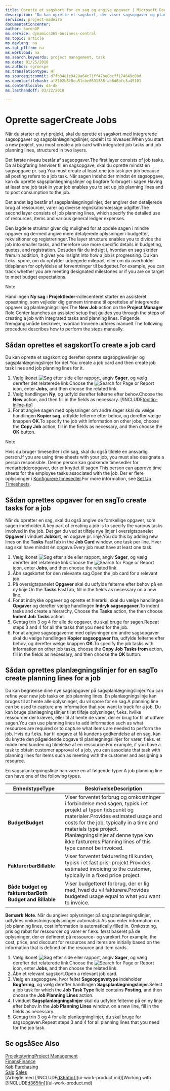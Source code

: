 ```yaml
---
title: Oprette et sagskort for en sag og angive opgaver | Microsoft Docs
description: "Du kan oprette et sagskort, der viser sagsopgaver og planlægningslinjer, så det er nemmere at administrere status og budgetter for et nyt projekt."
services: project-madeira
documentationcenter: 
author: SorenGP
ms.service: dynamics365-business-central
ms.topic: article
ms.devlang: na
ms.tgt_pltfrm: na
ms.workload: na
ms.search.keywords: project management, task
ms.date: 01/25/2018
ms.author: sgroespe
ms.translationtype: HT
ms.sourcegitcommit: d7fb34e1c9428a64c71ff47be8bcff174649c00d
ms.openlocfilehash: af8102b8f8ea51cbe0831388fab6d6bfc3a45101
ms.contentlocale: da-dk
ms.lasthandoff: 03/22/2018

---
```

# <a name="create-jobs"></a><span data-ttu-id="90e2e-103">Oprette sager</span><span class="sxs-lookup"><span data-stu-id="90e2e-103">Create Jobs</span></span>
<span data-ttu-id="90e2e-104">Når du starter et nyt projekt, skal du oprette et sagskort med integrerede sagsopgaver og sagsplanlægningslinjer, opdelt i to niveauer.</span><span class="sxs-lookup"><span data-stu-id="90e2e-104">When you start a new project, you must create a job card with integrated job tasks and job planning lines, structured in two layers.</span></span>  

<span data-ttu-id="90e2e-105">Det første niveau består af sagsopgaver.</span><span class="sxs-lookup"><span data-stu-id="90e2e-105">The first layer consists of job tasks.</span></span> <span data-ttu-id="90e2e-106">Da al bogføring henviser til en sagsopgave, skal du oprette mindst én sagsopgave pr. sag.</span><span class="sxs-lookup"><span data-stu-id="90e2e-106">You must create at least one job task per job because all posting refers to a job task.</span></span> <span data-ttu-id="90e2e-107">Når sagen indeholder mindst én sagsopgave, kan du oprette sagsplanlægningslinjer og bogføre forbruget i sagen.</span><span class="sxs-lookup"><span data-stu-id="90e2e-107">Having at least one job task in your job enables you to set up job planning lines and to post consumption to the job.</span></span>

<span data-ttu-id="90e2e-108">Det andet lag består af sagsplanlægningslinjer, der angiver den detaljerede brug af ressourcer, varer og diverse regnskabsmæssige udgifter.</span><span class="sxs-lookup"><span data-stu-id="90e2e-108">The second layer consists of job planning lines, which specify the detailed use of resources, items and various general ledger expenses.</span></span>

<span data-ttu-id="90e2e-109">Den lagdelte struktur giver dig mulighed for at opdele sagen i mindre opgaver og dermed angive mere detaljerede oplysninger i budgetter, rekvisitioner og registreringer.</span><span class="sxs-lookup"><span data-stu-id="90e2e-109">The layer structure enables you to divide the job into smaller tasks, and therefore use more specific details in budgeting, quotes, and registration.</span></span> <span data-ttu-id="90e2e-110">Desuden får du indsigt i, hvordan en sag skrider frem.</span><span class="sxs-lookup"><span data-stu-id="90e2e-110">In addition, it gives you insight into how a job is progressing.</span></span> <span data-ttu-id="90e2e-111">Du kan f.eks. spore, om du opfylder udpegede milepæl, eller om du overholder tidsplanen for opfyldelse af forventninger til budgettet.</span><span class="sxs-lookup"><span data-stu-id="90e2e-111">For example, you can track whether you are meeting designated milestones or if you are on target to meet budget expectations.</span></span>

> [!NOTE]  
>   <span data-ttu-id="90e2e-112">Handlingen **Ny sag** i **Projektleder**-rollecenteret starter en assisteret opsætning, som vejleder dig gennem trinnene til oprettelse af integrerede opgaver og planlægningslinjer.</span><span class="sxs-lookup"><span data-stu-id="90e2e-112">The **New Job** action on the **Project Manager** Role Center launches an assisted setup that guides you through the steps of creating a job with integrated tasks and planning lines.</span></span> <span data-ttu-id="90e2e-113">Følgende fremgangsmåde beskriver, hvordan trinnene udføres manuelt.</span><span class="sxs-lookup"><span data-stu-id="90e2e-113">The following procedure describes how to perform the steps manually.</span></span>

## <a name="to-create-a-job-card"></a><span data-ttu-id="90e2e-114">Sådan oprettes et sagskort</span><span class="sxs-lookup"><span data-stu-id="90e2e-114">To create a job card</span></span>
<span data-ttu-id="90e2e-115">Du kan oprette et sagskort og derefter oprette sagsopgavelinjer og sagsplanlægningslinjer for det.</span><span class="sxs-lookup"><span data-stu-id="90e2e-115">You create a job card and then create job task lines and job planning lines for it.</span></span>

1. <span data-ttu-id="90e2e-116">Vælg ikonet ![Søg efter side eller rapport](media/ui-search/search_small.png "Ikonet Søg efter side eller rapport"), angiv **Sager**, og vælg derefter det relaterede link.</span><span class="sxs-lookup"><span data-stu-id="90e2e-116">Choose the ![Search for Page or Report](media/ui-search/search_small.png "Search for Page or Report icon") icon, enter **Jobs**, and then choose the related link.</span></span>  
2. <span data-ttu-id="90e2e-117">Vælg handlingen **Ny**, og udfyld derefter felterne efter behov.</span><span class="sxs-lookup"><span data-stu-id="90e2e-117">Choose the **New** action, and then fill in the fields as necessary.</span></span> [!INCLUDE[tooltip-inline-tip](includes/tooltip-inline-tip_md.md)]
3. <span data-ttu-id="90e2e-118">For at angive sagen med oplysninger om andre sager skal du vælge handlingen **Kopier sag**, udfylde felterne efter behov, og derefter vælge knappen **OK**.</span><span class="sxs-lookup"><span data-stu-id="90e2e-118">To specify the job with information on other jobs, choose the **Copy Job** action, fill in the fields as necessary, and then choose the **OK** button.</span></span>

> [!NOTE]  
>   <span data-ttu-id="90e2e-119">Hvis du bruger timesedler i din sag, skal du også tildele en ansvarlig person.</span><span class="sxs-lookup"><span data-stu-id="90e2e-119">If you are using time sheets with your job, you must also designate a person responsible.</span></span> <span data-ttu-id="90e2e-120">Denne person kan godkende timesedler for medarbejderopgaver, der er knyttet til sagen.</span><span class="sxs-lookup"><span data-stu-id="90e2e-120">This person can approve time sheets for the employee tasks associated with the job.</span></span> <span data-ttu-id="90e2e-121">Der er flere oplysninger i [Konfigurere timesedler](projects-how-setup-time-sheets.md).</span><span class="sxs-lookup"><span data-stu-id="90e2e-121">For more information, see [Set Up Timesheets](projects-how-setup-time-sheets.md).</span></span>

## <a name="to-create-tasks-for-a-job"></a><span data-ttu-id="90e2e-122">Sådan oprettes opgaver for en sag</span><span class="sxs-lookup"><span data-stu-id="90e2e-122">To create tasks for a job</span></span>
<span data-ttu-id="90e2e-123">Når du opretter en sag, skal du også angive de forskellige opgaver, som sagen indeholder.</span><span class="sxs-lookup"><span data-stu-id="90e2e-123">A key part of creating a job is to specify the various tasks involved in the job.</span></span> <span data-ttu-id="90e2e-124">Det gør du ved at tilføje nye linjer i oversigtspanelet **Opgaver** i vinduet **Jobkort**, en opgave pr. linje.</span><span class="sxs-lookup"><span data-stu-id="90e2e-124">You do this by adding new lines on the **Tasks** FastTab in the **Job Card** window, one task per line.</span></span> <span data-ttu-id="90e2e-125">Hver sag skal have mindst én opgave.</span><span class="sxs-lookup"><span data-stu-id="90e2e-125">Every job must have at least one task.</span></span>

1. <span data-ttu-id="90e2e-126">Vælg ikonet ![Søg efter side eller rapport](media/ui-search/search_small.png "Ikonet Søg efter side eller rapport"), angiv **Sager**, og vælg derefter det relaterede link.</span><span class="sxs-lookup"><span data-stu-id="90e2e-126">Choose the ![Search for Page or Report](media/ui-search/search_small.png "Search for Page or Report icon") icon, enter **Jobs**, and then choose the related link.</span></span>
2. <span data-ttu-id="90e2e-127">Åbn sagskortet for den relevante sag.</span><span class="sxs-lookup"><span data-stu-id="90e2e-127">Open the job card for a relevant job.</span></span>
3. <span data-ttu-id="90e2e-128">På oversigtspanelet **Opgaver** skal du udfylde felterne efter behov på en ny linje.</span><span class="sxs-lookup"><span data-stu-id="90e2e-128">On the **Tasks** FastTab, fill in the fields as necessary on a new line.</span></span>
4. <span data-ttu-id="90e2e-129">For at indrykke opgaver og oprette et hierarki, skal du vælge handlingen **Opgaver** og derefter vælge handlingen **Indryk sagsopgaver**.</span><span class="sxs-lookup"><span data-stu-id="90e2e-129">To indent tasks and create a hierarchy, Choose the **Tasks** action, the then choose **Indent Job Tasks** action.</span></span>
5. <span data-ttu-id="90e2e-130">Gentag trin 3 og 4 for alle de opgaver, du skal bruge for sagen.</span><span class="sxs-lookup"><span data-stu-id="90e2e-130">Repeat steps 3 and 4 for all the tasks that you need for the job.</span></span>
6. <span data-ttu-id="90e2e-131">For at angive sagsopgaverne med oplysninger om andre sagsopgaver skal du vælge handlingen **Kopier sagsopgaver fra**, udfylde felterne efter behov, og derefter vælge knappen **OK**.</span><span class="sxs-lookup"><span data-stu-id="90e2e-131">To specify the job tasks with information on other job tasks, choose the **Copy Job Tasks from** action, fill in the fields as necessary, and then choose the **OK** button.</span></span>

## <a name="to-create-planning-lines-for-a-job"></a><span data-ttu-id="90e2e-132">Sådan oprettes planlægningslinjer for en sag</span><span class="sxs-lookup"><span data-stu-id="90e2e-132">To create planning lines for a job</span></span>
<span data-ttu-id="90e2e-133">Du kan begrænse dine nye sagsopgaver på sagsplanlægningslinjer.</span><span class="sxs-lookup"><span data-stu-id="90e2e-133">You can refine your new job tasks on job planning lines.</span></span> <span data-ttu-id="90e2e-134">En planlægningslinje kan bruges til at hente alle oplysninger, du vil spore for en sag.</span><span class="sxs-lookup"><span data-stu-id="90e2e-134">A planning line can be used to capture any information that you want to track for a job.</span></span> <span data-ttu-id="90e2e-135">Du kan bruge planlægningslinjer til at tilføje oplysninger, f.eks. hvilke ressourcer der kræves, eller til at hente de varer, der er brug for til at udføre sagen.</span><span class="sxs-lookup"><span data-stu-id="90e2e-135">You can use planning lines to add information such as what resources are required or to capture what items are needed to perform the job.</span></span> <span data-ttu-id="90e2e-136">Hvis du f.eks. har til opgave at få kundens godkendelse af en sag, kan du knytte den pågældende opgave til planlægningslinjer for varer, f.eks. et møde med kunden og tildelelse af en ressource.</span><span class="sxs-lookup"><span data-stu-id="90e2e-136">For example, if you have a task to obtain customer approval of a job, you can associate that task with planning lines for items such as meeting with the customer and assigning a resource.</span></span>  

<span data-ttu-id="90e2e-137">En sagsplanlægningslinje han være en af følgende typer.</span><span class="sxs-lookup"><span data-stu-id="90e2e-137">A job planning line can have one of the following types.</span></span>  

| <span data-ttu-id="90e2e-138">Enhedstype</span><span class="sxs-lookup"><span data-stu-id="90e2e-138">Type</span></span> | <span data-ttu-id="90e2e-139">Beskrivelse</span><span class="sxs-lookup"><span data-stu-id="90e2e-139">Description</span></span> |
| --- | --- |
| <span data-ttu-id="90e2e-140">**Budget**</span><span class="sxs-lookup"><span data-stu-id="90e2e-140">**Budget**</span></span> |<span data-ttu-id="90e2e-141">Viser forventet forbrug og omkostninger i forbindelse med sagen, typisk i et projekt af typen tidspunkt og materialer.</span><span class="sxs-lookup"><span data-stu-id="90e2e-141">Provides estimated usage and costs for the job, typically in a time and materials type project.</span></span> <span data-ttu-id="90e2e-142">Planlægningslinjer af denne type kan ikke faktureres.</span><span class="sxs-lookup"><span data-stu-id="90e2e-142">Planning lines of this type cannot be invoiced.</span></span> |
| <span data-ttu-id="90e2e-143">**Fakturerbar**</span><span class="sxs-lookup"><span data-stu-id="90e2e-143">**Billable**</span></span> |<span data-ttu-id="90e2e-144">Viser forventet fakturering til kunden, typisk i et fast pris-projekt.</span><span class="sxs-lookup"><span data-stu-id="90e2e-144">Provides estimated invoicing to the customer, typically in a fixed price project.</span></span> |
| <span data-ttu-id="90e2e-145">**Både budget og fakturerbar**</span><span class="sxs-lookup"><span data-stu-id="90e2e-145">**Both Budget and Billable**</span></span> |<span data-ttu-id="90e2e-146">Viser budgetteret forbrug, der er lig med, hvad du vil fakturere.</span><span class="sxs-lookup"><span data-stu-id="90e2e-146">Provides budgeted usage equal to what you want to invoice.</span></span> |

<span data-ttu-id="90e2e-147">**Bemærk**!</span><span class="sxs-lookup"><span data-stu-id="90e2e-147">**Note**.</span></span> <span data-ttu-id="90e2e-148">Når du angiver oplysninger på sagsplanlægningslinjer, udfyldes omkostningsoplysninger automatisk.</span><span class="sxs-lookup"><span data-stu-id="90e2e-148">As you enter information on job planning lines, cost information is automatically filled in.</span></span> <span data-ttu-id="90e2e-149">Omkostning, pris og rabat for ressourcer og varer er f.eks. først baseret på de oplysninger, der er defineret på ressource- og varekort.</span><span class="sxs-lookup"><span data-stu-id="90e2e-149">For example, the cost, price, and discount for resources and items are initially based on the information that is defined on the resource and item cards.</span></span>

1. <span data-ttu-id="90e2e-150">Vælg ikonet ![Søg efter side eller rapport](media/ui-search/search_small.png "Ikonet Søg efter side eller rapport"), angiv **Sager**, og vælg derefter det relaterede link.</span><span class="sxs-lookup"><span data-stu-id="90e2e-150">Choose the ![Search for Page or Report](media/ui-search/search_small.png "Search for Page or Report icon") icon, enter **Jobs**, and then choose the related link.</span></span>
2. <span data-ttu-id="90e2e-151">Åbn et relevant sagskort.</span><span class="sxs-lookup"><span data-stu-id="90e2e-151">Open a relevant job card.</span></span>
3. <span data-ttu-id="90e2e-152">Vælg en sagsopgave, hvor feltet **Sagsopgavetype** indeholder **Bogføring**, og vælg derefter handlingen **Sagsplanlægningslinjer**.</span><span class="sxs-lookup"><span data-stu-id="90e2e-152">Select a job task for which the **Job Task Type** field contains **Posting**, and then choose the **Job Planning Lines** action.</span></span>  
4. <span data-ttu-id="90e2e-153">I vinduet **Sagsplanlægningslinjer** skal du udfylde felterne på en ny linje efter behov.</span><span class="sxs-lookup"><span data-stu-id="90e2e-153">In the **Job Planning Lines** window, on a new line, fill in the fields as necessary.</span></span>
5. <span data-ttu-id="90e2e-154">Gentag trin 3 og 4 for alle planlægninglinjer, du skal bruge for sagsopgaven.</span><span class="sxs-lookup"><span data-stu-id="90e2e-154">Repeat steps 3 and 4 for all planning lines that you need for the job task.</span></span>

## <a name="see-also"></a><span data-ttu-id="90e2e-155">Se også</span><span class="sxs-lookup"><span data-stu-id="90e2e-155">See Also</span></span>
[<span data-ttu-id="90e2e-156">Projektstyring</span><span class="sxs-lookup"><span data-stu-id="90e2e-156">Project Management</span></span>](projects-manage-projects.md)  
[<span data-ttu-id="90e2e-157">Finans</span><span class="sxs-lookup"><span data-stu-id="90e2e-157">Finance</span></span>](finance.md)  
<span data-ttu-id="90e2e-158">[Køb](purchasing-manage-purchasing.md)       </span><span class="sxs-lookup"><span data-stu-id="90e2e-158">[Purchasing](purchasing-manage-purchasing.md)       </span></span>  
<span data-ttu-id="90e2e-159">[Salg](sales-manage-sales.md)    </span><span class="sxs-lookup"><span data-stu-id="90e2e-159">[Sales](sales-manage-sales.md)    </span></span>  
<span data-ttu-id="90e2e-160">[Arbejde med [!INCLUDE[d365fin](includes/d365fin_md.md)]](ui-work-product.md)</span><span class="sxs-lookup"><span data-stu-id="90e2e-160">[Working with [!INCLUDE[d365fin](includes/d365fin_md.md)]](ui-work-product.md)</span></span>  

